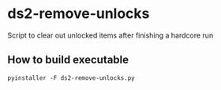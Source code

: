# ds2-remove-unlocks
Script to clear out unlocked items after finishing a hardcore run

## How to build executable
`pyinstaller -F ds2-remove-unlocks.py`